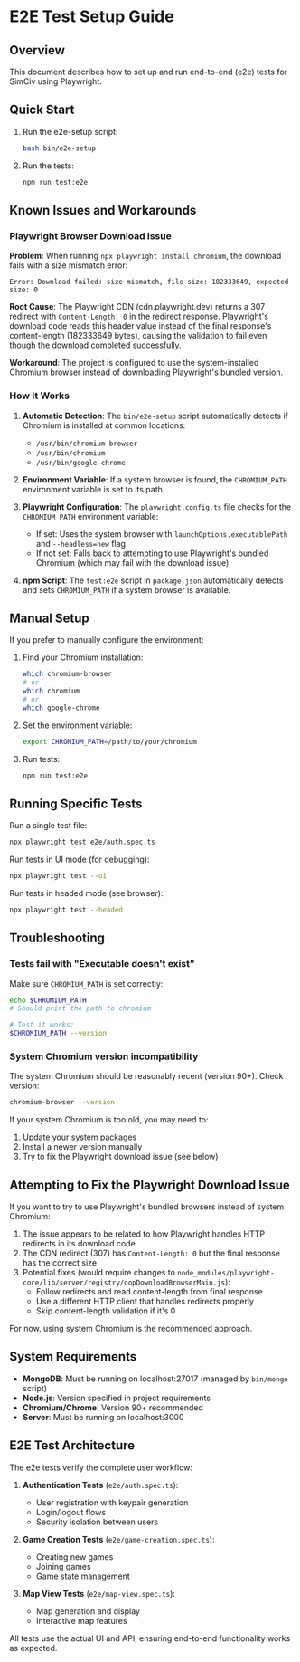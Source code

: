 # E2E Test Setup Guide

## Overview

This document describes how to set up and run end-to-end (e2e) tests for SimCiv using Playwright.

## Quick Start

1. Run the e2e-setup script:
   ```bash
   bash bin/e2e-setup
   ```

2. Run the tests:
   ```bash
   npm run test:e2e
   ```

## Known Issues and Workarounds

### Playwright Browser Download Issue

**Problem**: When running `npx playwright install chromium`, the download fails with a size mismatch error:
```
Error: Download failed: size mismatch, file size: 182333649, expected size: 0
```

**Root Cause**: The Playwright CDN (cdn.playwright.dev) returns a 307 redirect with `Content-Length: 0` in the redirect response. Playwright's download code reads this header value instead of the final response's content-length (182333649 bytes), causing the validation to fail even though the download completed successfully.

**Workaround**: The project is configured to use the system-installed Chromium browser instead of downloading Playwright's bundled version.

### How It Works

1. **Automatic Detection**: The `bin/e2e-setup` script automatically detects if Chromium is installed at common locations:
   - `/usr/bin/chromium-browser`
   - `/usr/bin/chromium`
   - `/usr/bin/google-chrome`

2. **Environment Variable**: If a system browser is found, the `CHROMIUM_PATH` environment variable is set to its path.

3. **Playwright Configuration**: The `playwright.config.ts` file checks for the `CHROMIUM_PATH` environment variable:
   - If set: Uses the system browser with `launchOptions.executablePath` and `--headless=new` flag
   - If not set: Falls back to attempting to use Playwright's bundled Chromium (which may fail with the download issue)

4. **npm Script**: The `test:e2e` script in `package.json` automatically detects and sets `CHROMIUM_PATH` if a system browser is available.

## Manual Setup

If you prefer to manually configure the environment:

1. Find your Chromium installation:
   ```bash
   which chromium-browser
   # or
   which chromium
   # or
   which google-chrome
   ```

2. Set the environment variable:
   ```bash
   export CHROMIUM_PATH=/path/to/your/chromium
   ```

3. Run tests:
   ```bash
   npm run test:e2e
   ```

## Running Specific Tests

Run a single test file:
```bash
npx playwright test e2e/auth.spec.ts
```

Run tests in UI mode (for debugging):
```bash
npx playwright test --ui
```

Run tests in headed mode (see browser):
```bash
npx playwright test --headed
```

## Troubleshooting

### Tests fail with "Executable doesn't exist"

Make sure `CHROMIUM_PATH` is set correctly:
```bash
echo $CHROMIUM_PATH
# Should print the path to chromium

# Test it works:
$CHROMIUM_PATH --version
```

### System Chromium version incompatibility

The system Chromium should be reasonably recent (version 90+). Check version:
```bash
chromium-browser --version
```

If your system Chromium is too old, you may need to:
1. Update your system packages
2. Install a newer version manually
3. Try to fix the Playwright download issue (see below)

## Attempting to Fix the Playwright Download Issue

If you want to try to use Playwright's bundled browsers instead of system Chromium:

1. The issue appears to be related to how Playwright handles HTTP redirects in its download code
2. The CDN redirect (307) has `Content-Length: 0` but the final response has the correct size
3. Potential fixes (would require changes to `node_modules/playwright-core/lib/server/registry/oopDownloadBrowserMain.js`):
   - Follow redirects and read content-length from final response
   - Use a different HTTP client that handles redirects properly
   - Skip content-length validation if it's 0

For now, using system Chromium is the recommended approach.

## System Requirements

- **MongoDB**: Must be running on localhost:27017 (managed by `bin/mongo` script)
- **Node.js**: Version specified in project requirements
- **Chromium/Chrome**: Version 90+ recommended
- **Server**: Must be running on localhost:3000

## E2E Test Architecture

The e2e tests verify the complete user workflow:

1. **Authentication Tests** (`e2e/auth.spec.ts`):
   - User registration with keypair generation
   - Login/logout flows
   - Security isolation between users

2. **Game Creation Tests** (`e2e/game-creation.spec.ts`):
   - Creating new games
   - Joining games
   - Game state management

3. **Map View Tests** (`e2e/map-view.spec.ts`):
   - Map generation and display
   - Interactive map features

All tests use the actual UI and API, ensuring end-to-end functionality works as expected.
